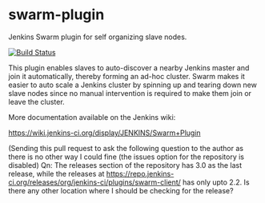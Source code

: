 swarm-plugin
============

Jenkins Swarm plugin for self organizing slave nodes. 

[![Build Status](https://jenkins.ci.cloudbees.com/buildStatus/icon?job=plugins/swarm-plugin)](https://jenkins.ci.cloudbees.com/job/plugins/swarm-plugin)

This plugin enables slaves to auto-discover a nearby Jenkins master and
join it automatically, thereby forming an ad-hoc cluster. Swarm makes it
easier to auto scale a Jenkins cluster by spinning up and tearing down
new slave nodes since no manual intervention is required to make them
join or leave the cluster.

More documentation available on the Jenkins wiki:

https://wiki.jenkins-ci.org/display/JENKINS/Swarm+Plugin

(Sending this pull request to ask the following question to the author as there is no other way I could fine (the issues option for the repository is disabled)
Qn: The releases section of the repository has 3.0 as the last release, while the releases at https://repo.jenkins-ci.org/releases/org/jenkins-ci/plugins/swarm-client/ has only upto 2.2. Is there any other location where I should be checking for the release?
